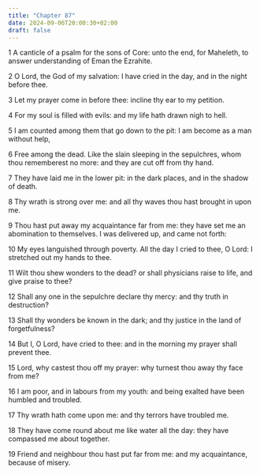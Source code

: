 ```yaml
---
title: "Chapter 87"
date: 2024-09-06T20:00:30+02:00
draft: false
---
```



1 A canticle of a psalm for the sons of Core: unto the end, for Maheleth, to answer understanding of Eman the Ezrahite.

2 O Lord, the God of my salvation: I have cried in the day, and in the night before thee.

3 Let my prayer come in before thee: incline thy ear to my petition.

4 For my soul is filled with evils: and my life hath drawn nigh to hell.

5 I am counted among them that go down to the pit: I am become as a man without help,

6 Free among the dead. Like the slain sleeping in the sepulchres, whom thou rememberest no more: and they are cut off from thy hand.

7 They have laid me in the lower pit: in the dark places, and in the shadow of death.

8 Thy wrath is strong over me: and all thy waves thou hast brought in upon me.

9 Thou hast put away my acquaintance far from me: they have set me an abomination to themselves. I was delivered up, and came not forth:

10 My eyes languished through poverty. All the day I cried to thee, O Lord: I stretched out my hands to thee.

11 Wilt thou shew wonders to the dead? or shall physicians raise to life, and give praise to thee?

12 Shall any one in the sepulchre declare thy mercy: and thy truth in destruction?

13 Shall thy wonders be known in the dark; and thy justice in the land of forgetfulness?

14 But I, O Lord, have cried to thee: and in the morning my prayer shall prevent thee.

15 Lord, why castest thou off my prayer: why turnest thou away thy face from me?

16 I am poor, and in labours from my youth: and being exalted have been humbled and troubled.

17 Thy wrath hath come upon me: and thy terrors have troubled me.

18 They have come round about me like water all the day: they have compassed me about together.

19 Friend and neighbour thou hast put far from me: and my acquaintance, because of misery.

